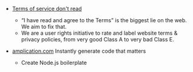 * [Terms of service don't read](https://tosdr.org/)
    * “I have read and agree to the Terms” is the biggest lie on the web. We aim to fix that.
    * We are a user rights initiative to rate and label website terms & privacy policies, from very good Class A to very bad Class E.

* [amplication.com](https://amplication.com/) Instantly generate code that matters
    * Create Node.js boilerplate